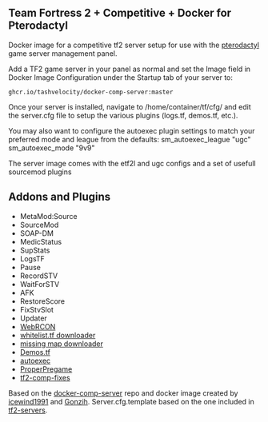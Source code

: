 ## Team Fortress 2 + Competitive + Docker for Pterodactyl

Docker image for a competitive tf2 server setup for use with the [pterodactyl](https://pterodactyl.io/) game server management panel.

Add a TF2 game server in your panel as normal and set the Image field in Docker Image Configuration under the Startup tab of your server to:

```
ghcr.io/tashvelocity/docker-comp-server:master
```

Once your server is installed, navigate to /home/container/tf/cfg/ and edit the server.cfg file to setup the various plugins (logs.tf, demos.tf, etc.).

You may also want to configure the autoexec plugin settings to match your preferred mode and league from the defaults:
sm_autoexec_league "ugc"
sm_autoexec_mode "9v9"

The server image comes with the etf2l and ugc configs and a set of usefull sourcemod plugins

## Addons and Plugins

- MetaMod:Source
- SourceMod
- SOAP-DM
- MedicStatus
- SupStats
- LogsTF
- Pause
- RecordSTV
- WaitForSTV
- AFK
- RestoreScore
- FixStvSlot
- Updater
- [WebRCON](https://github.com/spiretf/webrcon)
- [whitelist.tf downloader](https://github.com/spiretf/sm_whitelist)
- [missing map downloader](https://github.com/spiretf/mapdownloader)
- [Demos.tf](https://demos.tf)
- [autoexec](https://github.com/spiretf/autoexec)
- [ProperPregame](https://github.com/AJagger/ProperPregame)
- [tf2-comp-fixes](https://github.com/ldesgoui/tf2-comp-fixes)

Based on the [docker-comp-server](https://github.com/spiretf/docker-comp-server) repo and docker image created by [icewind1991](https://github.com/icewind1991) and [Gonzih](https://github.com/Gonzih). 
Server.cfg.template based on the one included in [tf2-servers](https://github.com/melkortf/tf2-servers).
